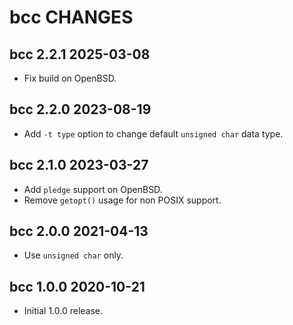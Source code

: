 bcc CHANGES
===========

bcc 2.2.1 2025-03-08
--------------------

- Fix build on OpenBSD.

bcc 2.2.0 2023-08-19
--------------------

- Add `-t type` option to change default `unsigned char` data type.

bcc 2.1.0 2023-03-27
--------------------

- Add `pledge` support on OpenBSD.
- Remove `getopt()` usage for non POSIX support.

bcc 2.0.0 2021-04-13
--------------------

- Use `unsigned char` only.

bcc 1.0.0 2020-10-21
--------------------

- Initial 1.0.0 release.
